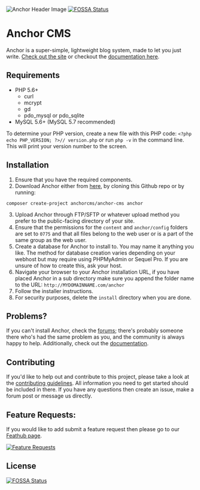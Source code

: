 ![Anchor Header Image](.github/anchor_gh_bg.png)
[![FOSSA Status](https://app.fossa.io/api/projects/git%2Bgithub.com%2Fryanstubbs%2Fanchor-cms.svg?type=shield)](https://app.fossa.io/projects/git%2Bgithub.com%2Fryanstubbs%2Fanchor-cms?ref=badge_shield)

# Anchor CMS

Anchor is a super-simple, lightweight blog system, made to let you just write. [Check out the site](http://anchorcms.com/) or checkout the [documentation here](http://docs.anchorcms.com/).

## Requirements

- PHP 5.6+
    - curl
    - mcrypt
    - gd
    - pdo\_mysql or pdo\_sqlite
- MySQL 5.6+ (MySQL 5.7 recommended)

To determine your PHP version, create a new file with this PHP code: `<?php echo PHP_VERSION; ?>// version.php` or run `php -v` in the command line. This will print your version number to the screen.

## Installation

1. Ensure that you have the required components.
2. Download Anchor either from [here](http://anchorcms.com/download), by cloning this Github repo or by running:
```
composer create-project anchorcms/anchor-cms anchor
```
3. Upload Anchor through FTP/SFTP or whatever upload method you prefer to the public-facing directory of your site.
4. Ensure that the permissions for the `content` and `anchor/config` folders are set to `0775` and that all files belong to the web user or is a part of the same group as the web user.
5. Create a database for Anchor to install to. You may name it anything you like. The method for database creation varies depending on your webhost but may require using PHPMyAdmin or Sequel Pro. If you are unsure of how to create this, ask your host.
6. Navigate your browser to your Anchor installation URL, if you have placed Anchor in a sub directory make sure you append the folder name to the URL: `http://MYDOMAINNAME.com/anchor`
7. Follow the installer instructions.
8. For security purposes, delete the `install` directory when you are done.

## Problems?

If you can't install Anchor, check the [forums](http://forums.anchorcms.com/); there's probably someone there who's had the same problem as you, and the community is always happy to help. Additionally, check out the [documentation](http://anchorcms.com/docs).

## Contributing

If you'd like to help out and contribute to this project, please take a look at the [contributing guidelines](https://github.com/anchorcms/anchor-cms/blob/master/.github/CONTRIBUTING.md). All information you need to get started should be included in there. If you have any questions then create an issue, make a forum post or message us directly.

## Feature Requests:

If you would like to add submit a feature request then please go to our [Feathub page](http://feathub.com/anchorcms/anchor-cms).

[![Feature Requests](http://feathub.com/anchorcms/anchor-cms?format=svg)](http://feathub.com/anchorcms/anchor-cms)


## License
[![FOSSA Status](https://app.fossa.io/api/projects/git%2Bgithub.com%2Fryanstubbs%2Fanchor-cms.svg?type=large)](https://app.fossa.io/projects/git%2Bgithub.com%2Fryanstubbs%2Fanchor-cms?ref=badge_large)